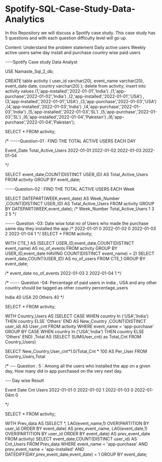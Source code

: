 # Spotify-SQL-Case-Study-Data-Analytics

In this Repository we will discuss a Spotify case study. This case study has 5 questions and with each question difficulty level will go up.

Content: 
Understand the problem statement
Daily active users
Weekly active users
same day install and purchase
country wise paid users


----Spotify Case study Data Analyst

USE Namaste_Sql_2_db;

CREATE table activity
(
user_id varchar(20),
event_name varchar(20),
event_date date,
country varchar(20)
);
delete from activity;
insert into activity values (1,'app-installed','2022-01-01','India')
,(1,'app-purchase','2022-01-02','India')
,(2,'app-installed','2022-01-01','USA')
,(3,'app-installed','2022-01-01','USA')
,(3,'app-purchase','2022-01-03','USA')
,(4,'app-installed','2022-01-03','India')
,(4,'app-purchase','2022-01-03','India')
,(5,'app-installed','2022-01-03','SL')
,(5,'app-purchase','2022-01-03','SL')
,(6,'app-installed','2022-01-04','Pakistan')
,(6,'app-purchase','2022-01-04','Pakistan');

SELECT * FROM activity;

/*
-----Question-01 : FIND THE TOTAL ACTIVE USERS EACH DAY

Event_Date       Total_Active_Users
2022-01-01
2022-01-02
2022-01-03
2022-01-04

*/

SELECT event_date,COUNT(DISTINCT USER_ID) AS Total_Active_Users FROM activity
GROUP BY event_date;

-----Question-02 : FIND THE TOTAL ACTIVE USERS EACH Week

SELECT DATEPART(WEEK,event_date) AS Week_Number
,COUNT(DISTINCT USER_ID) AS Total_Active_Users FROM activity
GROUP BY DATEPART(WEEK,event_date);
/*
Week_Number        Total_Active_Users
1	                     3
2	                     5
*/

----- Question -03: Date wise total no of Users who made the purchase same day they installed the app
/*
2022-01-01       0
2022-01-02       0
2022-01-03       2
2022-01-04       1
*/
SELECT * FROM activity;

WITH CTE_1 AS
(SELECT USER_ID,event_date,COUNT(DISTINCT event_name) AS no_of_events
FROM activity
GROUP BY USER_ID,event_date
HAVING COUNT(DISTINCT event_name) = 2)
SELECT event_date,COUNT(USER_ID) AS no_of_users
FROM CTE_1
GROUP BY event_date;

/*
event_date   no_of_events
2022-01-03	   2
2022-01-04	   1
*/

/*
----- Question -04:  Percentage of paid users in india , USA and any other country should be tagged 
as other country percentage_users

India   40
USA     20
Others  40
*/

SELECT * FROM activity;


WITH Country_Users AS
(SELECT CASE WHEN country In ('USA','India') THEN country ELSE 'Others' END AS New_Country
,COUNT(DISTINCT user_id) AS User_cnt
FROM activity
WHERE event_name = 'app-purchase'
GROUP BY CASE WHEN country In ('USA','India') THEN country ELSE 'Others' END)
,Total AS (SELECT SUM(User_cnt) as Total_Cnt FROM Country_Users)

SELECT 
New_Country,User_cnt*1.0/Total_Cnt * 100 AS Per_User
FROM Country_Users,Total

/*
--- Question : 5  : Among all the users who installed the app on a given day,
How many did in app purchased on the very next day.

--- Day wise Result

Event Date   Cnt Users
2022-01-01      0
2022-01-02      1
2022-01-03      0
2022-01-04m     0

*/

SELECT * FROM activity;

WITH Prev_data AS
(SELECT *,
LAG(event_name,1) OVER(PARTITION BY user_id ORDER BY event_date) AS prev_event_name,
LAG(event_date,1) OVER(PARTITION BY user_id ORDER BY event_date) AS prev_event_date
FROM 
activity)
SELECT event_date,COUNT(DISTINCT user_id) AS Cnt_Users FROM 
Prev_data
WHERE event_name = 'app-purchase' AND prev_event_name = 'app-installed' AND DATEDIFF(DAY,prev_event_date,event_date) = 1
GROUP BY event_date;
